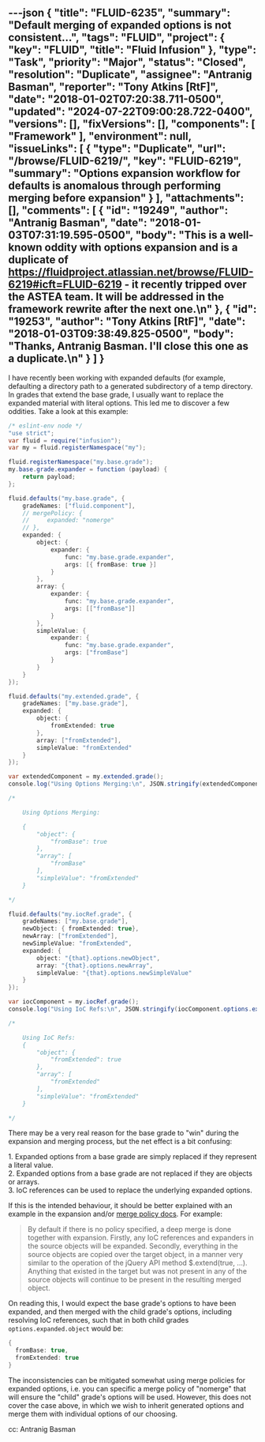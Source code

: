 ---json
{
  "title": "FLUID-6235",
  "summary": "Default merging of expanded options is not consistent...",
  "tags": "FLUID",
  "project": {
    "key": "FLUID",
    "title": "Fluid Infusion"
  },
  "type": "Task",
  "priority": "Major",
  "status": "Closed",
  "resolution": "Duplicate",
  "assignee": "Antranig Basman",
  "reporter": "Tony Atkins [RtF]",
  "date": "2018-01-02T07:20:38.711-0500",
  "updated": "2024-07-22T09:00:28.722-0400",
  "versions": [],
  "fixVersions": [],
  "components": [
    "Framework"
  ],
  "environment": null,
  "issueLinks": [
    {
      "type": "Duplicate",
      "url": "/browse/FLUID-6219/",
      "key": "FLUID-6219",
      "summary": "Options expansion workflow for defaults is anomalous through performing merging before expansion"
    }
  ],
  "attachments": [],
  "comments": [
    {
      "id": "19249",
      "author": "Antranig Basman",
      "date": "2018-01-03T07:31:19.595-0500",
      "body": "This is a well-known oddity with options expansion and is a duplicate of <https://fluidproject.atlassian.net/browse/FLUID-6219#icft=FLUID-6219> - it recently tripped over the ASTEA team. It will be addressed in the framework rewrite after the next one.\n"
    },
    {
      "id": "19253",
      "author": "Tony Atkins [RtF]",
      "date": "2018-01-03T09:38:49.825-0500",
      "body": "Thanks, Antranig Basman.  I'll close this one as a duplicate.\n"
    }
  ]
}
---
I have recently been working with expanded defaults (for example, defaulting a directory path to a generated subdirectory of a temp directory.  In grades that extend the base grade, I usually want to replace the expanded material with literal options.  This led me to discover a few oddities.  Take a look at this example:

```java
/* eslint-env node */
"use strict";
var fluid = require("infusion");
var my = fluid.registerNamespace("my");

fluid.registerNamespace("my.base.grade");
my.base.grade.expander = function (payload) {
    return payload;
};

fluid.defaults("my.base.grade", {
    gradeNames: ["fluid.component"],
    // mergePolicy: {
    //     expanded: "nomerge"
    // },
    expanded: {
        object: {
            expander: {
                func: "my.base.grade.expander",
                args: [{ fromBase: true }]
            }
        },
        array: {
            expander: {
                func: "my.base.grade.expander",
                args: [["fromBase"]]
            }
        },
        simpleValue: {
            expander: {
                func: "my.base.grade.expander",
                args: ["fromBase"]
            }
        }
    }
});

fluid.defaults("my.extended.grade", {
    gradeNames: ["my.base.grade"],
    expanded: {
        object: {
            fromExtended: true
        },
        array: ["fromExtended"],
        simpleValue: "fromExtended"
    }
});

var extendedComponent = my.extended.grade();
console.log("Using Options Merging:\n", JSON.stringify(extendedComponent.options.expanded, null, 2));

/*

    Using Options Merging:

    {
        "object": {
            "fromBase": true
        },
        "array": [
            "fromBase"
        ],
        "simpleValue": "fromExtended"
    }

*/

fluid.defaults("my.iocRef.grade", {
    gradeNames: ["my.base.grade"],
    newObject: { fromExtended: true},
    newArray: ["fromExtended"],
    newSimpleValue: "fromExtended",
    expanded: {
        object: "{that}.options.newObject",
        array: "{that}.options.newArray",
        simpleValue: "{that}.options.newSimpleValue"
    }
});

var iocComponent = my.iocRef.grade();
console.log("Using IoC Refs:\n", JSON.stringify(iocComponent.options.expanded, null, 2));

/*

    Using IoC Refs:
    {
        "object": {
            "fromExtended": true
        },
        "array": [
            "fromExtended"
        ],
        "simpleValue": "fromExtended"
    }

*/
```

There may be a very real reason for the base grade to "win" during the expansion and merging process, but the net effect is a bit confusing:

1\. Expanded options from a base grade are simply replaced if they represent a literal value.\
2\. Expanded options from a base grade are not replaced if they are objects or arrays.\
3\. IoC references can be used to replace the underlying expanded options.

If this is the intended behaviour, it should be better explained with an example in the expansion and/or [merge policy docs](https://docs.fluidproject.org/infusion/development/OptionsMerging.html#structure-of-the-merge-policy-object).  For example:

> By default if there is no policy specified, a deep merge is done together with expansion. Firstly, any IoC references and expanders in the source objects will be expanded. Secondly, everything in the source objects are copied over the target object, in a manner very similar to the operation of the jQuery API method $.extend(true, ...). Anything that existed in the target but was not present in any of the source objects will continue to be present in the resulting merged object.

On reading this, I would expect the base grade's options to have been expanded, and then merged with the child grade's options, including resolving IoC references, such that in both child grades `options.expanded.object` would be:&#x20;

```java
{
  fromBase: true,
  fromExtended: true
}
```

The inconsistencies can be mitigated somewhat using merge policies for expanded options, i.e. you can specific a merge policy of "nomerge" that will ensure the "child" grade's options will be used.  However, this does not cover the case above, in which we wish to inherit generated options and merge them with individual options of our choosing.

cc: Antranig Basman

        
